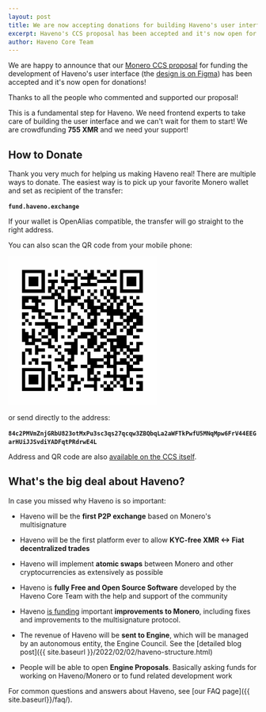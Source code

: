 ```yaml
---
layout: post
title: We are now accepting donations for building Haveno's user interface!
excerpt: Haveno's CCS proposal has been accepted and it's now open for donations
author: Haveno Core Team
---
```


We are happy to announce that our [Monero CCS proposal](https://ccs.getmonero.org/proposals/haveno-frontend.html) for funding the development of Haveno's user interface (the [design is on Figma](https://www.figma.com/file/ijVTy2RIF8j36LF5y2sRtt/Haveno-Product-Design?node-id=856%3A5172)) has been accepted and it's now open for donations!

Thanks to all the people who commented and supported our proposal!

This is a fundamental step for Haveno. We need frontend experts to take care of building the user interface and we can't wait for them to start! We are crowdfunding **755 XMR** and we need your support!

## How to Donate

Thank you very much for helping us making Haveno real! There are multiple ways to donate. The easiest way is to pick up your favorite Monero wallet and set as recipient of the transfer:

**`fund.haveno.exchange`**

If your wallet is OpenAlias compatible, the transfer will go  straight to the right address.

You can also scan the QR code from your mobile phone:

<img src="/assets/blog/2022-03-31-funding-ccs/ccs-qr.png" alt="qr code" height="300px">

or send directly to the address:

**`84c2PMVmZnjGRbU823otMxPu3sc3qs27qcqw3ZBQbqLa2aWFTkPwfU5MNqMpw6FrV44EEGarHUiJJSvdiYADFqtPRdrwE4L`**

Address and QR code are also [available on the CCS itself](https://ccs.getmonero.org/proposals/haveno-frontend.html).

## What's the big deal about Haveno?

In case you missed why Haveno is so important:

- Haveno will be the **first P2P exchange** based on Monero's multisignature

- Haveno will be the first platform ever to allow **KYC-free XMR <-> Fiat decentralized trades**

- Haveno will implement **atomic swaps** between Monero and other cryptocurrencies as extensively as possible

- Haveno is **fully Free and Open Source Software** developed by the Haveno Core Team with the help and support of the community

- Haveno [is funding](https://github.com/haveno-dex/haveno/issues?q=is%3Aissue+label%3Aa%3Amonero) important **improvements to Monero**, including fixes and improvements to the multisignature protocol.

- The revenue of Haveno will be **sent to Engine**, which will be managed by an autonomous entity, the Engine Council. See the [detailed blog post]({{ site.baseurl }}/2022/02/02/haveno-structure.html)

- People will be able to open **Engine Proposals**. Basically asking funds for working on Haveno/Monero or to fund related development work

For common questions and answers about Haveno, see [our FAQ page]({{ site.baseurl}}/faq/).